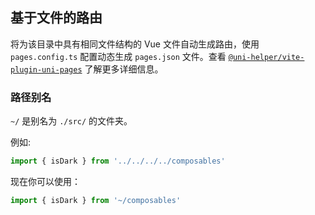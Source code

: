 ## 基于文件的路由

将为该目录中具有相同文件结构的 Vue 文件自动生成路由，使用 `pages.config.ts` 配置动态生成 `pages.json` 文件。查看 [`@uni-helper/vite-plugin-uni-pages`](https://github.com/uni-helper/vite-plugin-uni-pages) 了解更多详细信息。

### 路径别名

`~/` 是别名为 `./src/` 的文件夹。

例如:

```ts
import { isDark } from '../../../../composables'
```

现在你可以使用：

```ts
import { isDark } from '~/composables'
```
